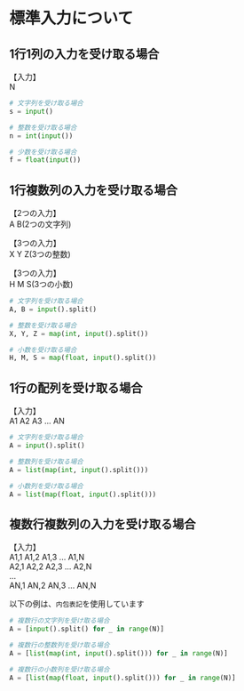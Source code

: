 # 標準入力について

## 1行1列の入力を受け取る場合
【入力】  
N

```python
# 文字列を受け取る場合
s = input()

# 整数を受け取る場合
n = int(input())

# 少数を受け取る場合
f = float(input())
```

## 1行複数列の入力を受け取る場合
【2つの入力】  
A B(2つの文字列)

【3つの入力】  
X Y Z(3つの整数)

【3つの入力】  
H M S(3つの小数)

```python
# 文字列を受け取る場合
A, B = input().split()

# 整数を受け取る場合
X, Y, Z = map(int, input().split())

# 小数を受け取る場合
H, M, S = map(float, input().split())
```

## 1行の配列を受け取る場合
【入力】  
A1 A2 A3 ... AN

```python
# 文字列を受け取る場合
A = input().split()

# 整数列を受け取る場合
A = list(map(int, input().split()))

# 小数列を受け取る場合
A = list(map(float, input().split()))
```

## 複数行複数列の入力を受け取る場合

【入力】  
A1,1 A1,2 A1,3 ... A1,N  
A2,1 A2,2 A2,3 ... A2,N  
...  
AN,1 AN,2 AN,3 ... AN,N  

以下の例は、`内包表記`を使用しています
```python
# 複数行の文字列を受け取る場合
A = [input().split() for _ in range(N)]

# 複数行の整数列を受け取る場合
A = [list(map(int, input().split())) for _ in range(N)]

# 複数行の小数列を受け取る場合
A = [list(map(float, input().split())) for _ in range(N)]
```
